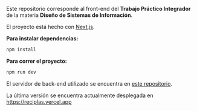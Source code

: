 Este repositorio corresponde al front-end del **Trabajo Práctico Integrador** de la materia **Diseño de Sistemas de Información**.

El proyecto está hecho con [Next.js](https://nextjs.org/).

**Para instalar dependencias:**
```bash
npm install
```
**Para correr el proyecto:**
```bash
npm run dev
```

El servidor de back-end utilizado se encuentra en [este repositorio](https://github.com/tomas-lp/reciplas-back).

La última versión se encuentra actualmente desplegada en https://reciplas.vercel.app
